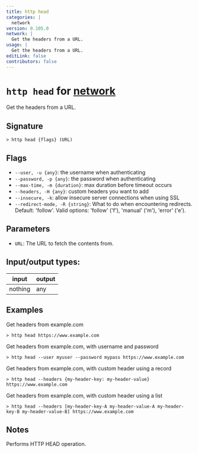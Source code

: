 ```yaml
---
title: http head
categories: |
  network
version: 0.105.0
network: |
  Get the headers from a URL.
usage: |
  Get the headers from a URL.
editLink: false
contributors: false
---
```

<!-- This file is automatically generated. Please edit the command in https://github.com/nushell/nushell instead. -->

# `http head` for [network](/commands/categories/network.md)

<div class='command-title'>Get the headers from a URL.</div>

## Signature

```> http head {flags} (URL)```

## Flags

 -  `--user, -u {any}`: the username when authenticating
 -  `--password, -p {any}`: the password when authenticating
 -  `--max-time, -m {duration}`: max duration before timeout occurs
 -  `--headers, -H {any}`: custom headers you want to add
 -  `--insecure, -k`: allow insecure server connections when using SSL
 -  `--redirect-mode, -R {string}`: What to do when encountering redirects. Default: 'follow'. Valid options: 'follow' ('f'), 'manual' ('m'), 'error' ('e').

## Parameters

 -  `URL`: The URL to fetch the contents from.


## Input/output types:

| input   | output |
| ------- | ------ |
| nothing | any    |
## Examples

Get headers from example.com
```nu
> http head https://www.example.com

```

Get headers from example.com, with username and password
```nu
> http head --user myuser --password mypass https://www.example.com

```

Get headers from example.com, with custom header using a record
```nu
> http head --headers {my-header-key: my-header-value} https://www.example.com

```

Get headers from example.com, with custom header using a list
```nu
> http head --headers [my-header-key-A my-header-value-A my-header-key-B my-header-value-B] https://www.example.com

```

## Notes
Performs HTTP HEAD operation.